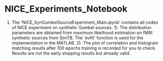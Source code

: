 # NICE_Experiments_Notebook

1. The 'NICE_SynGumbelSourceExperiment_Main.ipynb' contains all codes of NICE experiment on synthetic Gumbel sources.
1). The distribution parameters are obtained from maximum likelihood estimation on fMRI synthetic sources from SimTB. The 'evfit' function is used for the implementation in the MATLAB.
2). The plot of correlation and histogram matching results after 100 epochs training is recorded for you to check. Results are not the early stopping results but already valid.
